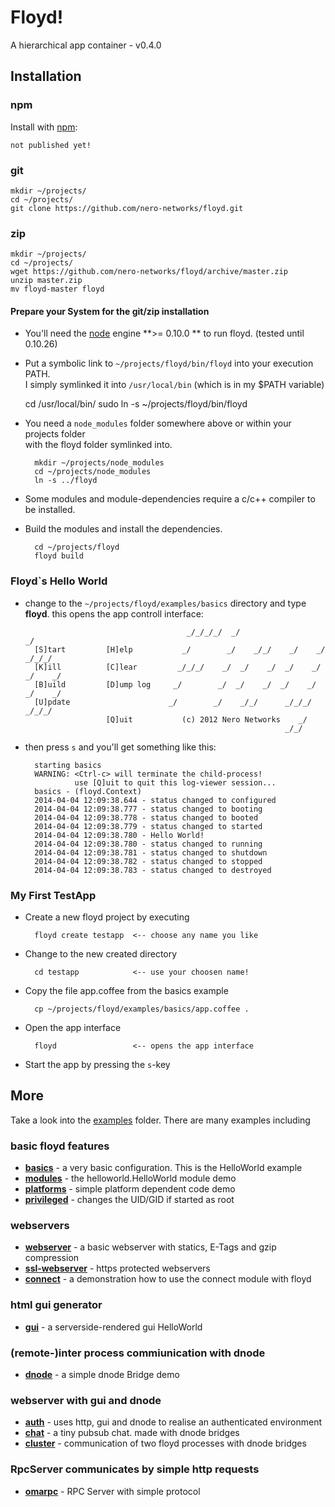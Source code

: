 # Floyd!

A hierarchical app container - v0.4.0

## Installation

### npm

Install with [npm](http://github.com/isaacs/npm):

    not published yet!
    
### git

    mkdir ~/projects/
    cd ~/projects/
    git clone https://github.com/nero-networks/floyd.git

### zip

    mkdir ~/projects/
    cd ~/projects/
    wget https://github.com/nero-networks/floyd/archive/master.zip
    unzip master.zip
    mv floyd-master floyd

#### Prepare your System for the git/zip installation

* You'll need the [node](http://nodejs.org/) engine **>= 0.10.0 ** to run floyd.
  (tested until 0.10.26)

* Put a symbolic link to `~/projects/floyd/bin/floyd` into your execution PATH.  
  I simply symlinked it into `/usr/local/bin` (which is in my $PATH variable)

    cd /usr/local/bin/
    sudo ln -s ~/projects/floyd/bin/floyd 

* You need a `node_modules` folder somewhere above or within your projects folder  
  with the floyd folder symlinked into.

        mkdir ~/projects/node_modules
        cd ~/projects/node_modules
        ln -s ../floyd

* Some modules and module-dependencies require a c/c++ compiler to be installed.

* Build the modules and install the dependencies.

        cd ~/projects/floyd
        floyd build
        

### Floyd`s Hello World 

* change to the `~/projects/floyd/examples/basics` directory 
  and type **floyd**. this opens the app controll interface: 
        
          
                                          _/_/_/_/  _/                            _/
        [S]tart         [H]elp           _/        _/    _/_/    _/    _/    _/_/_/ 
        [K]ill          [C]lear         _/_/_/    _/  _/    _/  _/    _/  _/    _/  
        [B]uild         [D]ump log     _/        _/  _/    _/  _/    _/  _/    _/   
        [U]pdate                      _/        _/    _/_/      _/_/_/    _/_/_/    
                        [Q]uit           (c) 2012 Nero Networks    _/               
                                                                _/_/
    
* then press `s` and you'll get something like this:

        starting basics
        WARNING: <Ctrl-c> will terminate the child-process!
                 use [Q]uit to quit this log-viewer session...
        basics - (floyd.Context)
        2014-04-04 12:09:38.644 - status changed to configured
        2014-04-04 12:09:38.777 - status changed to booting
        2014-04-04 12:09:38.778 - status changed to booted
        2014-04-04 12:09:38.779 - status changed to started
        2014-04-04 12:09:38.780 - Hello World!
        2014-04-04 12:09:38.780 - status changed to running
        2014-04-04 12:09:38.781 - status changed to shutdown
        2014-04-04 12:09:38.782 - status changed to stopped
        2014-04-04 12:09:38.783 - status changed to destroyed
    
    
### My First TestApp

* Create a new floyd project by executing
    
        floyd create testapp  <-- choose any name you like
    
* Change to the new created directory
    
        cd testapp            <-- use your choosen name!

* Copy the file app.coffee from the basics example
    
        cp ~/projects/floyd/examples/basics/app.coffee .

* Open the app interface
    
        floyd                 <-- opens the app interface
    
* Start the app by pressing the `s`-key


## More

Take a look into the [examples](examples/) folder. There are many examples including

### basic floyd features
- [**basics**](examples/basics/) - a very basic configuration. This is the HelloWorld example
- [**modules**](examples/modules/) - the helloworld.HelloWorld module demo
- [**platforms**](examples/platforms/) - simple platform dependent code demo
- [**privileged**](examples/privileged/) - changes the UID/GID if started as root

### webservers
- [**webserver**](examples/webserver/) - a basic webserver with statics, E-Tags and gzip compression
- [**ssl-webserver**](examples/ssl-webserver/) - https protected webservers
- [**connect**](examples/connect/) - a demonstration how to use the connect module with floyd

### html gui generator
- [**gui**](examples/gui/) - a serverside-rendered gui HelloWorld

### (remote-)inter process commiunication with dnode
- [**dnode**](examples/dnode/) - a simple dnode Bridge demo

### webserver with gui and dnode
- [**auth**](examples/auth/) - uses http, gui and dnode to realise an authenticated environment
- [**chat**](examples/chat/) - a tiny pubsub chat. made with dnode bridges
- [**cluster**](examples/cluster/) - communication of two floyd processes with dnode bridges

### RpcServer communicates by simple http requests
- [**omarpc**](examples/omarpc/) - RPC Server with simple protocol
